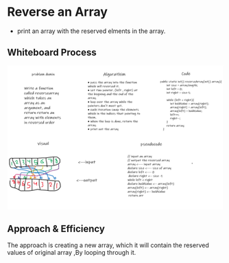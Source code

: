 
# Reverse an Array
* print an array with the reserved elments in the array.

## Whiteboard Process
![whiteboard](./reverseArray.png)

## Approach & Efficiency
The approach is creating a new array, which it will contain the reserved values of original array ,By looping through it.
